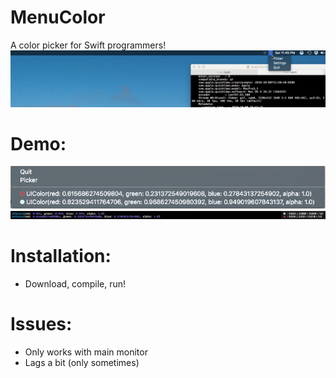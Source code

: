 # MenuColor
A color picker for Swift programmers!
![demo](https://github.com/128keaton/MenuColor/blob/master/repo_asset/demo.gif)

# Demo:
![menu](https://github.com/128keaton/MenuColor/blob/master/repo_asset/menu.png)
![playground](https://github.com/128keaton/MenuColor/blob/master/repo_asset/playground.png)
# Installation:
* Download, compile, run!

# Issues:
* Only works with main monitor
* Lags a bit (only sometimes)
